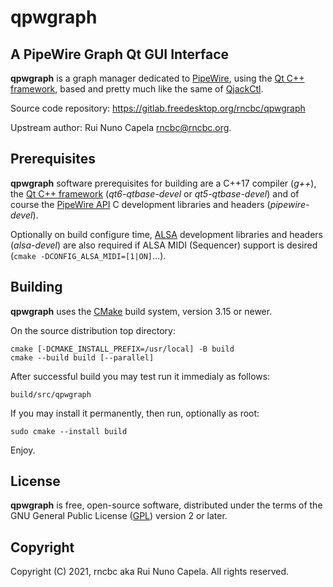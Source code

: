 # qpwgraph

## A PipeWire Graph Qt GUI Interface

  **qpwgraph** is a graph manager dedicated to [PipeWire](https://pipewire.org),
  using the [Qt C++ framework](https://qt.io), based and pretty much like the
  same of [QjackCtl](https://qjackctl.sourceforge.io).

  Source code repository: https://gitlab.freedesktop.org/rncbc/qpwgraph

  Upstream author: Rui Nuno Capela <rncbc@rncbc.org>.

## Prerequisites

   **qpwgraph** software prerequisites for building are a C++17 compiler
   (_g++_), the [Qt C++ framework](https://qt.io) (_qt6-qtbase-devel_ or
   _qt5-qtbase-devel_) and of course the [PipeWire API](https://pipewire.org)
   C development libraries and headers (_pipewire-devel_).
   
   Optionally on build configure time, [ALSA](https://www.alsa-project.org)
   development libraries and headers (_alsa-devel_) are also required if
   ALSA MIDI (Sequencer) support is desired (`cmake -DCONFIG_ALSA_MIDI=[1|ON]`...).

## Building

   **qpwgraph** uses the [CMake](https://cmake.org) build system, version
   3.15 or newer.
   
   On the source distribution top directory:

    cmake [-DCMAKE_INSTALL_PREFIX=/usr/local] -B build
    cmake --build build [--parallel]

   After successful build you may test run it immedialy as follows:

    build/src/qpwgraph
   
   If you may install it permanently, then run, optionally as root:

    sudo cmake --install build


   Enjoy.

## License

   **qpwgraph** is free, open-source software, distributed under the terms of
   the GNU General Public License ([GPL](https://www.gnu.org/copyleft/gpl.html))
   version 2 or later.


## Copyright

   Copyright (C) 2021, rncbc aka Rui Nuno Capela. All rights reserved.
